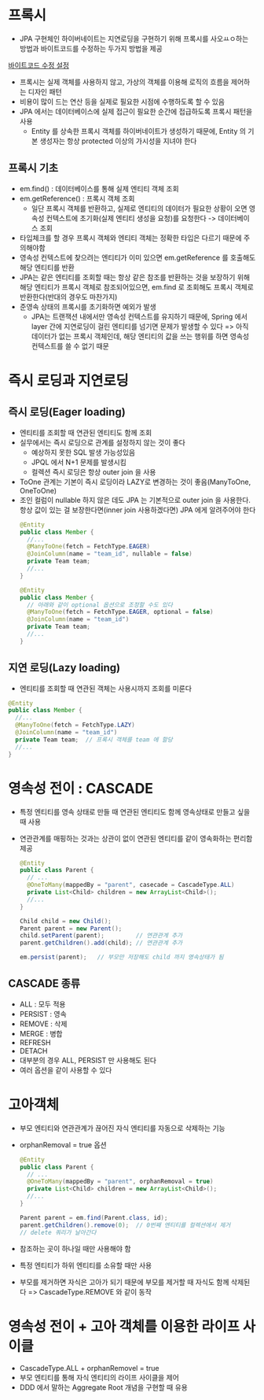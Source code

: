 # 프록시
- JPA 구현체인 하이버네이트는 지연로딩을 구현하기 위해 프록시를 사오ㅛㅇ하는 방법과 바이트코드를 수정하는 두가지 방법을 제공

[바이트코드 수정 설정](http://devdoc.net/javaweb/hibernate/Hibernate-5.1.0/userGuide/en-US/html/ch03.html)

- 프록시는 실제 객체를 사용하지 않고, 가상의 객체를 이용해 로직의 흐름을 제어하는 디자인 패턴
- 비용이 많이 드는 연산 등을 실제로 필요한 시점에 수행하도록 할 수 있음
- JPA 에서는 데이터베이스에 실제 접근이 필요한 순간에 접급하도록 프록시 패턴을 사용
  - Entity 를 상속한 프록시 객체를 하이버네이트가 생성하기 때문에, Entity 의 기본 생성자는 항상 protected 이상의 가시성을 지녀야 한다

## 프록시 기초
- em.find() : 데이터베이스를 통해 실제 엔티티 객체 조회
- em.getReference() : 프록시 객체 조회
  - 일단 프록시 객체를 반환하고, 실제로 엔티티의 데이터가 필요한 상황이 오면 영속성 컨텍스트에 초기화(실제 엔티티 생성을 요청)를 요청한다 -> 데이터베이스 조회
- 타입체크를 할 경우 프록시 객체와 엔티티 객체는 정확한 타입은 다르기 때문에 주의해야함
- 영속성 컨텍스트에 찾으려는 엔티티가 이미 있으면 em.getReference 를 호출해도 해당 엔티티를 반환
- JPA는 같은 엔티티를 조회할 때는 항상 같은 참조를 반환하는 것을 보장하기 위해 해당 엔티티가 프록시 객체로 참조되어있으면, em.find 로 조회해도 프록시 객체로 반환한다(반대의 경우도 마찬가지)
- 준영속 상태의 프록시를 초기화하면 예외가 발생
  - JPA는 트랜잭션 내에서만 영속성 컨텍스트를 유지하기 때문에, Spring 에서 layer 간에 지연로딩이 걸린 엔티티를 넘기면 문제가 발생할 수 있다 => 아직 데이터가 없는 프록시 객체인데, 해당 엔티티의 값을 쓰는 행위를 하면 영속성 컨텍스트를 쓸 수 없기 때문

# 즉시 로딩과 지연로딩
## 즉시 로딩(Eager loading)
- 엔티티를 조회할 때 연관된 엔티티도 함께 조회
- 실무에서는 즉시 로딩으로 관계를 설정하지 않는 것이 좋다
  - 예상하지 못한 SQL 발생 가능성있음
  - JPQL 에서 N+1 문제를 발생시킴
  - 컬렉션 즉시 로딩은 항상 outer join 을 사용
- ToOne 관계는 기본이 즉시 로딩이라 LAZY로 변경하는 것이 좋음(ManyToOne, OneToOne)
- 조인 컬럼이 nullable 하지 않은 데도 JPA 는 기본적으로 outer join 을 사용한다. 항상 값이 있는 걸 보장한다면(inner join 사용하겠다면) JPA 에게 알려주어야 한다
  ```java
  @Entity
  public class Member {
    //...
    @ManyToOne(fetch = FetchType.EAGER)
    @JoinColumn(name = "team_id", nullable = false)
    private Team team;
    //...
  }

  @Entity
  public class Member {
    // 아래와 같이 optional 옵션으로 조정할 수도 있다
    @ManyToOne(fetch = FetchType.EAGER, optional = false)
    @JoinColumn(name = "team_id")
    private Team team;
    //...
  }
  ```
## 지연 로딩(Lazy loading)
- 엔티티를 조회할 때 연관된 객체는 사용시까지 조회를 미룬다
```java
@Entity
public class Member {
  //...
  @ManyToOne(fetch = FetchType.LAZY)
  @JoinColumn(name = "team_id")
  private Team team;  // 프록시 객체를 team 에 할당
  //...
}
```

# 영속성 전이 : CASCADE
- 특정 엔티티를 영속 상태로 만들 때 연관된 엔티티도 함께 영속상태로 만들고 싶을 때 사용
- 연관관계를 매핑하는 것과는 상관이 없이 연관된 엔티티를 같이 영속화하는 편리함 제공

  ```java
  @Entity
  public class Parent {
    // ...
    @OneToMany(mappedBy = "parent", casecade = CascadeType.ALL)
    private List<Child> children = new ArrayList<Child>();
    //...
  }
  
  Child child = new Child();
  Parent parent = new Parent();
  child.setParent(parent);         // 연관관계 추가
  parent.getChildren().add(child); // 연관관계 추가

  em.persist(parent);   // 부모만 저장해도 child 까지 영속상태가 됨
  ```
## CASCADE 종류
- ALL : 모두 적용
- PERSIST : 영속
- REMOVE : 삭제
- MERGE : 병합
- REFRESH
- DETACH
- 대부분의 경우 ALL, PERSIST 만 사용해도 된다
- 여러 옵션을 같이 사용할 수 있다

# 고아객체
- 부모 엔티티와 연관관계가 끊어진 자식 엔티티를 자동으로 삭제하는 기능
- orphanRemoval = true 옵션
  ```java
  @Entity
  public class Parent {
    // ...
    @OneToMany(mappedBy = "parent", orphanRemoval = true)
    private List<Child> children = new ArrayList<Child>();
    //...
  }

  Parent parent = em.find(Parent.class, id);
  parent.getChildren().remove(0);  // 0번째 엔티티를 컬렉션에서 제거
  // delete 쿼리가 날아간다
  ```

- 참조하는 곳이 하나일 때만 사용해야 함
- 특정 엔티티가 하위 엔티티를 소유할 때만 사용
- 부모를 제거하면 자식은 고아가 되기 때문에 부모를 제거할 때 자식도 함께 삭제된다 => CascadeType.REMOVE 와 같이 동작

# 영속성 전이 + 고아 객체를 이용한 라이프 사이클
- CascadeType.ALL + orphanRemovel = true
- 부모 엔티티를 통해 자식 엔티티의 라이프 사이클을 제어
- DDD 에서 말하는 Aggregate Root 개념을 구현할 때 유용